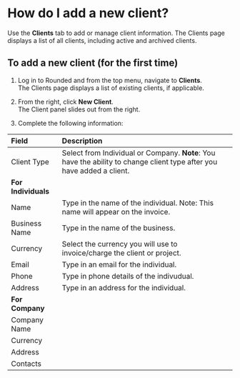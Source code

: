# How do I add a new client?

Use the **Clients** tab to add or manage client information. The Clients page displays a list of all clients, including active and archived clients.

## To add a new client \(for the first time\)

1. Log in to Rounded and from the top menu, navigate to **Clients**.  
   The Clients page displays a list of existing clients, if applicable.

2. From the right, click **New Client**.  
   The Client panel slides out from the right.

3. Complete the following information:

| Field | Description |
| :--- | :--- |
| Client Type | Select from Individual or Company. **Note**: You have the ability to change client type after you have added a client. |
| **For Individuals** |  |
| Name | Type in the name of the individual. Note: This name will appear on the invoice. |
| Business Name | Type in the name of the business.  |
| Currency | Select the currency you will use to invoice/charge the client or project. |
| Email | Type in an email for the individual. |
| Phone | Type in phone details of the indivudual. |
| Address | Type in an address for the individual. |
| **For Company** |  |
| Company Name |  |
| Currency |  |
| Address |  |
| Contacts |  |



